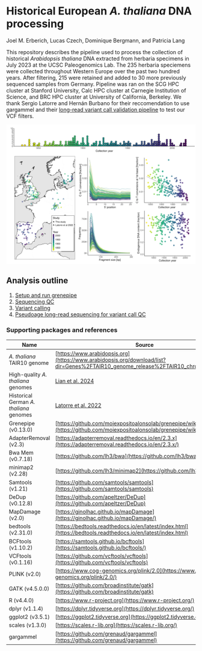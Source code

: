 # Historical European *A. thaliana* DNA processing

Joel M. Erberich, Lucas Czech, Dominique Bergmann, and Patricia Lang

This repository describes the pipeline used to process the collection of historical *Arabidopsis thaliana* DNA extracted from herbaria specimens in July 2023 at the UCSC Paleogenomics Lab. The 235 herbaria speciemens were collected throughout Western Europe over the past two hundred years. After filtering, 215 were retained and added to 30 more previously sequenced samples from Germany. Pipeline was ran on the SCG HPC cluster at Stanford University, Calc HPC cluster at Carnegie Institution of Science, and BRC HPC cluster at University of California, Berkeley. We thank Sergio Latorre and Hernán Burbano for their reccomendation to use gargammel and their [long-read variant call validation pipeline](https://github.com/Burbano-Lab/rice-blast-variant-calling/) to test our VCF filters.


![Map of Western Europe and collection sites-colored by year](plots/historical_dna_geoposition.png)

## Analysis outline
1. [Setup and run grenepipe](code/01_run_grenepipe.md)
2. [Sequencing QC](code/02_sequencing_qc.md)
3. [Variant calling](code/03_variant_call.md)
4. [Pseudoage long-read sequencing for variant call QC](code/04_pseudoage_long_read_athaliana.md)


### Supporting packages and references
| Name | Source |
| ----------- | ----------- |
| *A. thaliana* TAIR10 genome | [https://www.arabidopsis.org](https://www.arabidopsis.org/download/list?dir=Genes%2FTAIR10_genome_release%2FTAIR10_chromosome_files) |
| High-quality *A. thaliana* genomes | [Lian et al. 2024](https://doi.org/10.1038/s41588-024-01715-9) |
| Historical German *A. thaliana* genomes | [Latorre et al. 2022](https://doi.org/10.5281/zenodo.7156189) |
| Grenepipe (v0.13.0) | [https://github.com/moiexpositoalonsolab/grenepipe/wiki](https://github.com/moiexpositoalonsolab/grenepipe/wiki) |
| AdapterRemoval (v2.3) | [https://adapterremoval.readthedocs.io/en/2.3.x](https://adapterremoval.readthedocs.io/en/2.3.x/) |
| Bwa Mem (v0.7.18) | [https://github.com/lh3/bwa](https://github.com/lh3/bwa) |
| minimap2 (v2.28) | [https://github.com/lh3/minimap2](https://github.com/lh3/minimap2) |
| Samtools (v1.21) | [https://github.com/samtools/samtools](https://github.com/samtools/samtools) |
| DeDup (v0.12.8) | [https://github.com/apeltzer/DeDup](https://github.com/apeltzer/DeDup) |
| MapDamage (v2.0) | [https://ginolhac.github.io/mapDamage](https://ginolhac.github.io/mapDamage/) |
| bedtools (v2.31.0) | [https://bedtools.readthedocs.io/en/latest/index.html](https://bedtools.readthedocs.io/en/latest/index.html) |
| BCFtools (v1.10.2) | [https://samtools.github.io/bcftools](https://samtools.github.io/bcftools/) |
| VCFtools (v0.1.16) | [https://github.com/vcftools/vcftools](https://github.com/vcftools/vcftools) |
| PLINK (v2.0) | [https://www.cog-genomics.org/plink/2.0](https://www.cog-genomics.org/plink/2.0/) |
| GATK (v4.5.0.0) | [https://github.com/broadinstitute/gatk](https://github.com/broadinstitute/gatk) |
| R (v4.4.0) | [https://www.r-project.org](https://www.r-project.org/) |
| dplyr (v1.1.4) | [https://dplyr.tidyverse.org](https://dplyr.tidyverse.org/) |
| ggplot2 (v3.5.1) | [https://ggplot2.tidyverse.org](https://ggplot2.tidyverse.org/) |
| scales (v1.3.0) | [https://scales.r-lib.org](https://scales.r-lib.org/) |
| gargammel | [https://github.com/grenaud/gargammel](https://github.com/grenaud/gargammel) |
